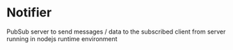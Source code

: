 # Notifier
PubSub server to send messages / data to the subscribed client from server running in nodejs runtime environment
